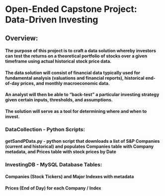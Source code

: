 # Open-Ended Capstone Project: Data-Driven Investing

## Overview:
#### The purpose of this project is to craft a data solution whereby investors can test the returns on a theoretical portfolio of stocks over a given timeframe using actual historical stock price data. 
#### The data solution will consist of financial data typically used for fundamental analysis (valuations and financial reports), historical end-of-day prices, and monthly macroeconomic data. 
#### An analyst will then be able to “back-test” a particular investing strategy given certain inputs, thresholds, and assumptions. 
#### The solution will serve as a tool for determining where and when to invest. 

### **DataCollection** - Python Scripts:
#### **getSandPData.py** - python script that downloads a list of S&P Companies (current and historical) and populates Companies table with Company metadata, and Prices table with stock prices by Date

### **InvestingDB** - MySQL Database Tables:
#### **Companies** (Stock Tickers) and Major Indexes with metadata
#### **Prices** (End of Day) for each Company / Index





